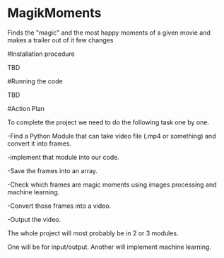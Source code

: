 # MagikMoments

Finds the "magic" and the most happy moments of a given movie and makes a trailer out of it
few changes

#Installation procedure

TBD

#Running the code

TBD

#Action Plan

To complete the project we need to do the following task one by one.

-Find a Python Module that can take video file (.mp4 or something) and convert it into frames.

-implement that module into our code.

-Save the frames into an array.

-Check which frames are magic moments using images processing and machine learning.

-Convert those frames into a video.

-Output the video.

The whole project will most probably be in 2 or 3 modules.

One will be for input/output. Another will implement machine learning.
